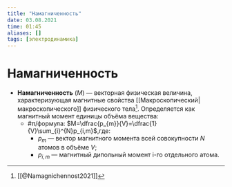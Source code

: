 ```yaml
---
title: "Намагниченность"
date: 03.08.2021
time: 01:45
aliases: []
tags: [электродинамика]
---
```


# Намагниченность

- **Намагниченность** ($M$) — векторная физическая величина, характеризующая магнитные свойства [[Макроскопический|макроскопического]] физического тела[^1].  Определяется как магнитный момент единицы объёма вещества:
	- #π/формула: $M=\dfrac{p_{m}}{V}=\dfrac{1}{V}\sum_{i}^{N}p_{i,m}$,где:
		- $p_m$ — вектор магнитного момента всей совокупности $N$ атомов в объёме $V$;
		- $p_{i,m}$ — магнитный дипольный момент i-го отдельного атома.

[^1]: [[@Namagnichennost2021]]